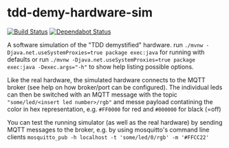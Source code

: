 # tdd-demy-hardware-sim
[![Build Status](https://github.com/hellman-and-hero/tdd-demy-hardware-sim/actions/workflows/maven.yml/badge.svg)](https://github.com/hellman-and-hero/tdd-demy-hardware-sim/actions/workflows/maven.yml)
[![Dependabot Status](https://api.dependabot.com/badges/status?host=github&repo=hellman-and-hero/tdd-demy-hardware-sim)](https://dependabot.com)

A software simulation of the "TDD demystified" hardware.
run ```./mvnw -Djava.net.useSystemProxies=true package exec:java``` for running with defaults or run ```./mvnw -Djava.net.useSystemProxies=true package exec:java -Dexec.args="-h"``` to show help listing possible options.  

Like the real hardware, the simulated hardware connects to the MQTT broker (see help on how broker/port can be configured). The individual leds can then be switched with an MQTT message with the topic ```"some/led/<insert led number>/rgb"``` and messe payload contatining the color in hex representation, e.g. ```#FF0000``` for red and ```#000000``` for black (=off)

You can test the running simulator (as well as the real hardware) by sending MQTT messages to the broker, e.g. by using mosquitto's command line clients ```mosquitto_pub -h localhost -t 'some/led/0/rgb' -m '#FFCC22'```

